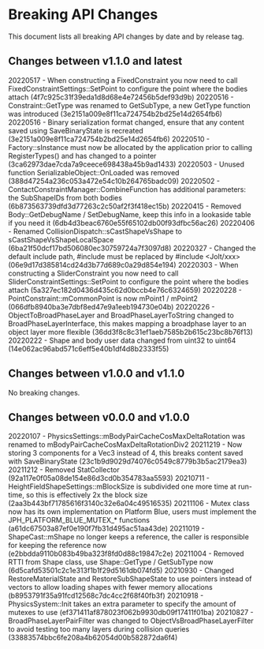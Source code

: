 # Breaking API Changes

This document lists all breaking API changes by date and by release tag.

## Changes between v1.1.0 and latest

20220517 - When constructing a FixedConstraint you now need to call FixedConstraintSettings::SetPoint to configure the point where the bodies attach (4f7c925c31f39eda1d8d68e4e72456b5def93d9b)
20220516 - Constraint::GetType was renamed to GetSubType, a new GetType function was introduced (3e2151a009e8f11ca724754b2bd25e14d2654fb6)
20220516 - Binary serialization format changed, ensure that any content saved using SaveBinaryState is recreated (3e2151a009e8f11ca724754b2bd25e14d2654fb6)
20220510 - Factory::sInstance must now be allocated by the application prior to calling RegisterTypes() and has changed to a pointer (3ca62973dae7cda7a9ceece698438a45b9ad1433)
20220503 - Unused function SerializableObject::OnLoaded was removed (388d47254a236c053a472e54c10b264765badc09)
20220502 - ContactConstraintManager::CombineFunction has additional parameters: the SubShapeIDs from both bodies (6b873563739dfd3d77263c2c50af2f3f418ec15b)
20220415 - Removed Body::GetDebugName / SetDebugName, keep this info in a lookaside table if you need it (6db4d3beac6760e55f65102db00f93dfbc56ac26)
20220406 - Renamed CollisionDispatch::sCastShapeVsShape to sCastShapeVsShapeLocalSpace (6ba21f50dcf17bd506080ec30759724a7f3097d8)
20220327 - Changed the default include path, #include <xxx> must be replaced by #include <Jolt/xxx> (06e9d17d385814cd24d3b77d689c0a29d854e194)
20220303 - When constructing a SliderConstraint you now need to call SliderConstraintSettings::SetPoint to configure the point where the bodies attach (5a327ec182d0436d435c62d0bccb4e76c6324659)
20220228 - PointConstraint::mCommonPoint is now mPoint1 / mPoint2 (066dfb8940ba3e7dbf8ed47e9a1eeb194730e04b)
20220226 - ObjectToBroadPhaseLayer and BroadPhaseLayerToString changed to BroadPhaseLayerInterface, this makes mapping a broadphase layer to an object layer more flexible (36dd3f8c8c31ef1aeb7585b2b615c23bc8b76f13)
20220222 - Shape and body user data changed from uint32 to uint64 (14e062ac96abd571c6eff5e40b1df4d8b2333f55)

## Changes between v1.0.0 and v1.1.0

No breaking changes.

## Changes between v0.0.0 and v1.0.0

20220107 - PhysicsSettings::mBodyPairCacheCosMaxDeltaRotation was renamed to mBodyPairCacheCosMaxDeltaRotationDiv2
20211219 - Now storing 3 components for a Vec3 instead of 4, this breaks content saved with SaveBinaryState (23c1b9d9029d74076c0549c8779b3b5ac2179ea3)
20211212 - Removed StatCollector (92a117e0f05a08de154e86d3cd0b354783aa5593)
20210711 - HeightFieldShapeSettings::mBlockSize is subdivided one more time at run-time, so this is effectively 2x the block size (2aa3b443bf71785616f3140c32e6a04c49516535)
20211106 - Mutex class now has its own implementation on Platform Blue, users must implement the JPH_PLATFORM_BLUE_MUTEX_* functions (a61dc67503a87ef0e190f7fb31d495ac51aa43de)
20211019 - ShapeCast::mShape no longer keeps a reference, the caller is responsible for keeping the reference now (e2bbdda9110b083b49ba323f8fd0d88c19847c2e)
20211004 - Removed RTTI from Shape class, use Shape::GetType / GetSubType now (6d5cafd53501c2c1e313f1b1f29d5161db074fd5)
20210930 - Changed RestoreMaterialState and RestoreSubShapeState to use pointers instead of vectors to allow loading shapes with fewer memory allocations (b8953791f35a91fcd12568c7dc4cc2f68f40fb3f)
20210918 - PhysicsSystem::Init takes an extra parameter to specify the amount of mutexes to use (ef371411af878023f062b9930db09f17411f01ba)
20210827 - BroadPhaseLayerPairFilter was changed to ObjectVsBroadPhaseLayerFilter to avoid testing too many layers during collision queries (33883574bbc6fe208a4b62054d00b582872da6f4)

